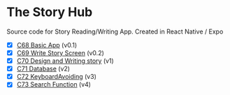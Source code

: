# The Story Hub

Source code for Story Reading/Writing App. Created in React Native / Expo

- [x] [C68 Basic App](https://github.com/dipamsen/Story-Hub/tree/C68-BedTimeStories) (v0.1)
- [x] [C69 Write Story Screen](https://github.com/dipamsen/Story-Hub/tree/C69-BedTimeStories) (v0.2)
- [x] [C70 Design and Writing story](https://github.com/dipamsen/Story-Hub/tree/C70-Story-Hub-1) (v1)
- [x] [C71 Database](https://github.com/dipamsen/Story-Hub/tree/C71-Story-Hub-2) (v2)
- [x] [C72 KeyboardAvoiding](https://github.com/dipamsen/Story-Hub/tree/C72-Story-Hub-3) (v3)
- [x] [C73 Search Function](https://github.com/dipamsen/Story-Hub/tree/C73-Story-Hub-4) (v4)
